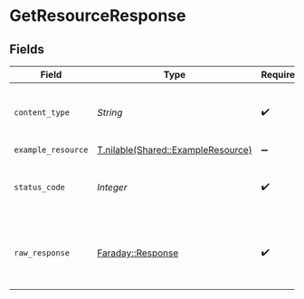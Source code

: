 # GetResourceResponse


## Fields

| Field                                                                        | Type                                                                         | Required                                                                     | Description                                                                  |
| ---------------------------------------------------------------------------- | ---------------------------------------------------------------------------- | ---------------------------------------------------------------------------- | ---------------------------------------------------------------------------- |
| `content_type`                                                               | *String*                                                                     | :heavy_check_mark:                                                           | HTTP response content type for this operation                                |
| `example_resource`                                                           | [T.nilable(Shared::ExampleResource)](../../models/shared/exampleresource.md) | :heavy_minus_sign:                                                           | OK                                                                           |
| `status_code`                                                                | *Integer*                                                                    | :heavy_check_mark:                                                           | HTTP response status code for this operation                                 |
| `raw_response`                                                               | [Faraday::Response](https://www.rubydoc.info/gems/faraday/Faraday/Response)  | :heavy_check_mark:                                                           | Raw HTTP response; suitable for custom response parsing                      |